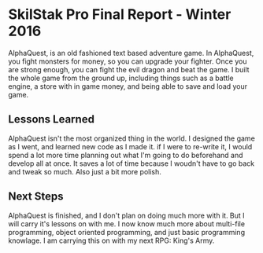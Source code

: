 # SkilStak Pro Final Report - Winter 2016


AlphaQuest, is an old fashioned text based adventure game. In AlphaQuest, you fight monsters for money, so you can upgrade your fighter. Once you are strong enough, you can fight the evil dragon and beat the game. I built the whole game from the ground up, including things such as a battle engine, a store with in game money, and being able to save and load your game.

## Lessons Learned

AlphaQuest isn't the most organized thing in the world. I designed the game as I went, and learned new code as I made it.
if I were to re-write it, I would spend a lot more time planning out what I'm going to do beforehand and develop all at once.
It saves a lot of time because I woudn't have to go back and tweak so much. Also just a bit more polish.

## Next Steps

AlphaQuest is finished, and I don't plan on doing much more with it. But I will carry it's lessons on with me. I now know much more about multi-file programming, object oriented programming, and just basic programming knowlage. I am carrying this on with my next RPG: King's Army.
